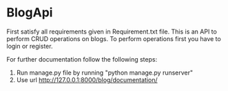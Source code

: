 # BlogApi
First satisfy all requirements given in Requirement.txt file.
This is an API to perform CRUD operations on blogs.
To perform operations first you have to login or register.

For further documentation follow the following steps:
1) Run manage.py file by running "python manage.py runserver" 
2) Use url http://127.0.0.1:8000/blog/documentation/
